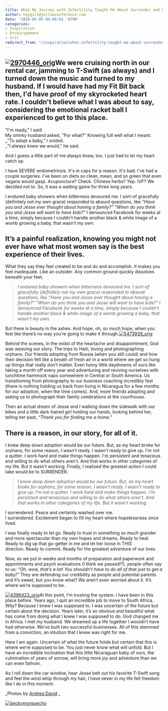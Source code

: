 ```yaml
---
title: What My Journey with Infertility Taught Me About Surrender and Freedom
author: heygirl@yellowconference.com
date: '2016-05-05 04:00:02 -0700'
categories:
- Inspiration
- Encouragement
- Grit
redirect_from: "/inspiration/what-infertility-taught-me-about-surrender-and-freedom/"
---
```


## [![2970446_orig](https://yellow-blog-images.imgix.net/2016/04/2970446_orig.jpg)](https://yellow-blog-images.imgix.net/2016/04/2970446_orig.jpg)We were cruising north in our rental car, jamming to T-Swift (as always) and I turned down the music and turned to my husband. If I would have had my Fit Bit back then, I'd have proof of my skyrocketed heart rate. I couldn't believe what I was about to say, considering the emotional racket ball I experienced to get to this place.

"I'm ready," I said.  
My smirky husband asked, "For what?" Knowing full well what I meant.  
_"To adopt a baby," I smiled.  
_"I always knew we would," he said.

And I guess a little part of me always knew, too. I just had to let my heart catch up.

I have SEVERE endometriosis. It's in caps for a reason. It's bad. I've had a couple surgeries. I've been on diets so clean, mean, and so green that even vegans would gasp. Acupuncture? Check. Chinese herbs? Yep. IVF? We decided not to. So, it was a waiting game for three long years.

I endured baby showers when bitterness devoured me. I sort-of gracefully (definitely not my own grace) responded to absurd questions, like _“Have you and Jesse ever thought about having a family?” “When do you think you and Jesse will want to have kids?"_ I denounced Facebook for weeks at a time, simply because I couldn’t handle another black & white image of a womb growing a baby, that wasn’t my own.

## It’s a painful realization, knowing you might not ever have what most women say is the best experience of their lives.

What they say they feel created to be and do and accomplish. It makes you feel inadequate. Like an outsider. Any common ground quickly dissolves beneath your feet.

> _I endured baby showers when bitterness devoured me. I sort-of gracefully (definitely not my own grace) responded to absurd questions, like “Have you and Jesse ever thought about having a family?” “When do you think you and Jesse will want to have kids?" I denounced Facebook for weeks at a time, simply because I couldn’t handle another black & white image of a womb growing a baby, that wasn’t my own._

But there is beauty in the ashes. And hope, oh, so much hope, when you feel like there’s no way you’re going to make it through.[![5473939_orig](https://yellow-blog-images.imgix.net/2016/04/5473939_orig.jpg)](https://yellow-blog-images.imgix.net/2016/04/5473939_orig.jpg)

Behind the scenes, in the midst of the heartache and disappointment, God was weaving our story. The trips to Haiti, loving and photographing orphans. Our friends adopting from Russia (when you still could) and how their decision felt like a breath of fresh air in a world where we get so hung up things that really don’t matter. Even funny little daydreams of ours like taking a month off every year and adventuring and reviving ourselves with lunchtime hammock naps somewhere in Central or South America. Us transitioning from photography to our business coaching incredibly fast (there is nothing holding us back from living in Nicaragua for a few months for our adoption, when the time comes). And, more friends adopting and asking us to photograph their family celebrations at the courthouse.

Then an actual dream of Jesse and I walking down the sidewalk with our bikes and a little dark-haired girl holding our hands, looking behind her, telling her past, _“Thank you for finding me a home."_

## There is a reason, in our story, for all of it.

I knew deep down adoption would be our future. But, as my heart broke for orphans, for some reason, I wasn’t ready. I wasn't ready to give up. I'm not a quitter. I work hard and make things happen. I'm persistent and tenacious and willing to do what others aren't. And that works in other categories of my life. But it wasn’t working. Finally, I realized the greatest action I could take would be to SURRENDER.

> _I knew deep down adoption would be our future. But, as my heart broke for orphans, for some reason, I wasn’t ready. I wasn't ready to give up. I'm not a quitter. I work hard and make things happen. I'm persistent and tenacious and willing to do what others aren't. And that works in other categories of my life. But it wasn’t working._

I surrendered. Peace and certainty washed over me.  
I surrendered. Excitement began to fill my heart where hopelessness once lived.

I was finally ready to let go. Ready to trust in something so much grander and more spectacular than my own hopes and dreams. Ready to heal. Ready to dig up that go-getter in me and let her loose in THIS direction. Ready to commit. Ready for the greatest adventure of our lives.

Now, as we put in weeks and months of preparation and paperwork and appointments and psych evaluations (I think we passed!?), people often say to us: _“Oh, wow, that’s a lot! You shouldn’t have to do all of that just to get a baby!”_ They are defending our credibility as people and potential parents and it’s sweet, but you know what? We aren’t even worried about it. It’s where we’re supposed to be.

[![4396423_orig](https://yellow-blog-images.imgix.net/2016/04/4396423_orig.jpg)](https://yellow-blog-images.imgix.net/2016/04/4396423_orig.jpg)At this point, I’m trusting the system. I have been in this place before. Years ago, I quit an incredible job to move to South Africa. Why? Because I knew I was supposed to. I was uncertain of the future but certain about the decision. Years later, it’s so obvious and beautiful what has come from doing what I knew I was supposed to do. God changed me in Africa. I met my husband. We dreamed up a life together I wouldn’t have had otherwise. We’ve built two successful businesses. All of this stemmed from a conviction, an intuition that I knew was right for me.

Here I am again. Uncertain of what the future holds but certain that this is where we’re supposed to be. You just never know what will unfold. But I have an incredible inclination that this little Nicaraguan baby of ours, the culmination of years of sorrow, will bring more joy and adventure than we can even fathom.

As I roll down the car window, hear Jesse belt out his favorite T-Swift song and feel the wind whip through my hair, I have never in my life felt freedom like I do in this moment.

_Photos by [Andrea David](http://andreadavidoc.com/2/post/2015/10/jewel-ellison-engaged.html) _

[![beckymorquecho](https://yellow-blog-images.imgix.net/2016/03/beckymorquecho.jpg)](http://idealustlife.com/)
